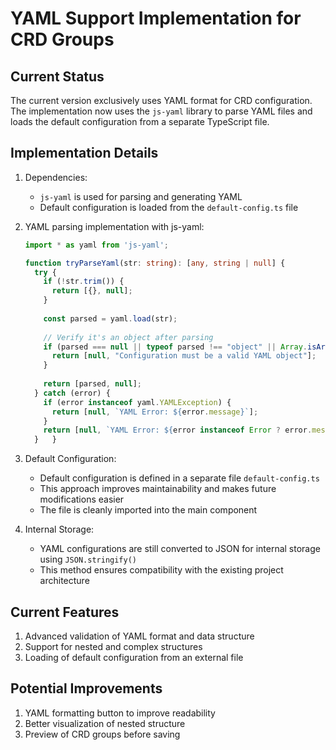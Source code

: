 # YAML Support Implementation for CRD Groups

## Current Status

The current version exclusively uses YAML format for CRD configuration. The implementation now uses the `js-yaml` library to parse YAML files and loads the default configuration from a separate TypeScript file.

## Implementation Details

1. Dependencies:
   - `js-yaml` is used for parsing and generating YAML
   - Default configuration is loaded from the `default-config.ts` file

2. YAML parsing implementation with js-yaml:

   ```typescript
   import * as yaml from 'js-yaml';

   function tryParseYaml(str: string): [any, string | null] {
     try {
       if (!str.trim()) {
         return [{}, null];
       }
       
       const parsed = yaml.load(str);
       
       // Verify it's an object after parsing
       if (parsed === null || typeof parsed !== "object" || Array.isArray(parsed)) {
         return [null, "Configuration must be a valid YAML object"];
       }
       
       return [parsed, null];
     } catch (error) {
       if (error instanceof yaml.YAMLException) {
         return [null, `YAML Error: ${error.message}`];
       }
       return [null, `YAML Error: ${error instanceof Error ? error.message : "Invalid format"}`];
     }   }
   ```

3. Default Configuration:

   - Default configuration is defined in a separate file `default-config.ts`
   - This approach improves maintainability and makes future modifications easier
   - The file is cleanly imported into the main component

4. Internal Storage:
   
   - YAML configurations are still converted to JSON for internal storage using `JSON.stringify()`
   - This method ensures compatibility with the existing project architecture

## Current Features

1. Advanced validation of YAML format and data structure
2. Support for nested and complex structures
3. Loading of default configuration from an external file

## Potential Improvements

1. YAML formatting button to improve readability
2. Better visualization of nested structure
3. Preview of CRD groups before saving
